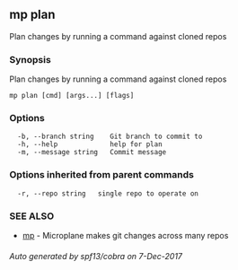 ## mp plan

Plan changes by running a command against cloned repos

### Synopsis


Plan changes by running a command against cloned repos

```
mp plan [cmd] [args...] [flags]
```

### Options

```
  -b, --branch string    Git branch to commit to
  -h, --help             help for plan
  -m, --message string   Commit message
```

### Options inherited from parent commands

```
  -r, --repo string   single repo to operate on
```

### SEE ALSO
* [mp](mp.md)	 - Microplane makes git changes across many repos

###### Auto generated by spf13/cobra on 7-Dec-2017
